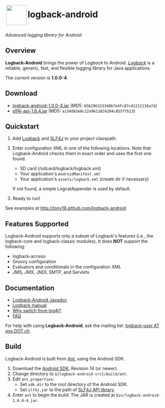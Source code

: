 <h1><a href="http://tony19.github.com/logback-android/"><img src="http://tony19.github.com/logback-android/img/lblogo-72x72.png" width="64" height="64" hspace="4" vspace="4" valign="middle"/></a>logback-android</h1>

*Advanced logging library for Android*


Overview
--------

**Logback-Android** brings the power of *Logback* to Android. [*Logback*][1] is a reliable, generic, fast, and flexible logging library for Java applications.

The current version is **1.0.0-4**.

Download
--------
 * [logback-android-1.0.0-4.jar][13] (MD5: `656296323340b7e4fc87cd1212138a7d`)
 * [slf4j-api-1.6.4.jar][14] (MD5: `a134d83e0c12a9611824284c855ffb13`)

Quickstart
----------
1. Add [Logback][13] and [SLF4J][14] to your project classpath.
2. Enter configuration XML in one of the following locations. Note that Logback-Android checks them in exact order and uses the first one found.
	* SD card (/sdcard/logback/logback.xml)
	* Your application's `AndroidManifest.xml`
	* Your application's `assets/logback.xml` (create dir if necessary)

	If not found, a simple LogcatAppender is used by default.

3. Ready to run!

See examples at http://tony19.github.com/logback-android


Features Supported
------------------
Logback-Android supports only a subset of Logback's features (i.e., the logback-core and logback-classic modules). It does **NOT** support the following:

* logback-access
* Groovy configuration
* Evaluators and conditionals in the configuration XML
* JMS, JMX, JNDI, SMTP, and Servlets

Documentation
-------------
* [Logback-Android Javadoc][8]
* [Logback manual][7]
* [Why switch from log4j?][2]
* [FAQ][6]

For help with using **Logback-Android**, ask the mailing list: [logback-user AT qos DOT ch][9].

Build
-----
Logback-Android is built from [Ant][16], using the Android SDK.

1. Download the [Android SDK][15], Revision 14 (or newer).
2. Change directory to `${logback-android-src}/build/ant`.
2. Edit `ant.properties`:
	* Set `sdk.dir` to the root directory of the Android SDK.
	* Set `slf4j.jar` to the path of [SLF4J API library][14].
3. Enter `ant` to begin the build. The JAR is created at `bin/logback-android-1.0.0-4.jar`.


 [1]: http://logback.qos.ch
 [2]: http://logback.qos.ch/reasonsToSwitch.html
 [6]: http://logback.qos.ch/faq.html
 [7]: http://logback.qos.ch/manual/index.html
 [8]: http://tony19.github.com/logback-android/doc/1.0.0-3/
 [9]: mailto:logback-user@qos.ch
 [13]: https://github.com/downloads/tony19/logback-android/logback-android-1.0.0-4.jar 
 [14]: https://github.com/downloads/tony19/logback-android/slf4j-api-1.6.4.jar
 [15]: http://developer.android.com/sdk/index.html
 [16]: http://ant.apache.org/
